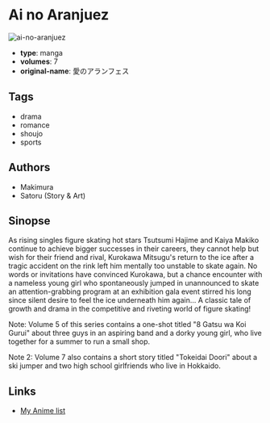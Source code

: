 # Ai no Aranjuez

![ai-no-aranjuez](https://cdn.myanimelist.net/images/manga/2/32531.jpg)

-   **type**: manga
-   **volumes**: 7
-   **original-name**: 愛のアランフェス

## Tags

-   drama
-   romance
-   shoujo
-   sports

## Authors

-   Makimura
-   Satoru (Story & Art)

## Sinopse

As rising singles figure skating hot stars Tsutsumi Hajime and Kaiya Makiko continue to achieve bigger successes in their careers, they cannot help but wish for their friend and rival, Kurokawa Mitsugu's return to the ice after a tragic accident on the rink left him mentally too unstable to skate again. No words or invitations have convinced Kurokawa, but a chance encounter with a nameless young girl who spontaneously jumped in unannounced to skate an attention-grabbing program at an exhibition gala event stirred his long since silent desire to feel the ice underneath him again... A classic tale of growth and drama in the competitive and riveting world of figure skating!

Note: Volume 5 of this series contains a one-shot titled "8 Gatsu wa Koi Gurui" about three guys in an aspiring band and a dorky young girl, who live together for a summer to run a small shop.

Note 2: Volume 7 also contains a short story titled "Tokeidai Doori" about a ski jumper and two high school girlfriends who live in Hokkaido.

## Links

-   [My Anime list](https://myanimelist.net/manga/20508/Ai_no_Aranjuez)
